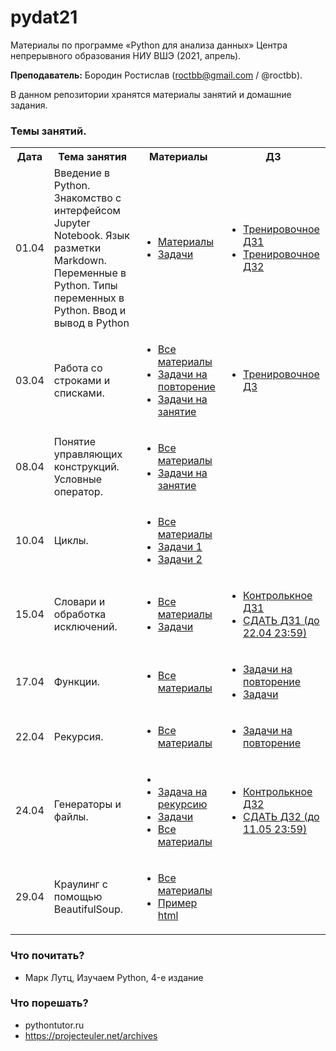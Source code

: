 # pydat21

Материалы по программе «Python для анализа данных» Центра непрерывного образования НИУ ВШЭ (2021, апрель).

**Преподаватель:** Бородин Ростислав (roctbb@gmail.com / @roctbb).

В данном репозитории хранятся материалы занятий и домашние задания.

### Темы занятий.

<table>
<tr>
  <th>Дата</th>
  <th>Тема занятия</th>
  <th>Материалы</th>
  <th>ДЗ</th>
</tr>
 <tr>
  <td>01.04</td>
  <td>Введение в Python. Знакомство с интерфейсом Jupyter Notebook. Язык разметки Markdown. Переменные в Python. Типы переменных в Python. Ввод и вывод в Python</td>
   <td>
     <ul><li> <a href="https://github.com/roctbb/pydat21/blob/master/lesson_1">Материалы</a></li>
    <li> <a href="https://github.com/roctbb/pydat21/blob/main/lesson_1/tasks.ipynb">Задачи</a></li></ul>

  <td><ul>
    <li><a href="https://github.com/roctbb/pydat21/blob/main/Homework/hw1.ipynb">Тренировочное ДЗ1</a></li>
    <li><a href="https://github.com/roctbb/pydat21/blob/main/Homework/hw2.ipynb">Тренировочное ДЗ2</a></li>
    </ul></td>
</tr>
<tr>
  <td>03.04</td>
  <td>Работа со строками и списками.</td>
   <td>
     <ul><li> <a href="https://github.com/roctbb/pydat21/blob/master/lesson_2">Все материалы</a></li>
    <li> <a href="https://github.com/roctbb/pydat21/blob/main/lesson_2/2020_DPO_0_Refresher.ipynb">Задачи на повторение</a></li>
       <li> <a href="https://github.com/roctbb/pydat21/blob/main/lesson_2/2020_DPO_2_0_Problems.ipynb">Задачи на занятие</a></li>
     </ul>

  <td><ul>
    <li><a href="https://github.com/roctbb/pydat21/blob/main/Homework/hw3.ipynb">Тренировочное ДЗ</a></li>
    </ul></td>
</tr>
<tr>
  <td>08.04</td>
  <td>Понятие управляющих конструкций. Условные оператор.</td>
   <td>
     <ul><li> <a href="https://github.com/roctbb/pydat21/blob/master/lesson_3">Все материалы</a></li>
       <li> <a href="https://github.com/roctbb/pydat21/blob/main/lesson_3/2020_DPO_2_0_Problems.ipynb">Задачи на занятие</a></li>
     </ul>

  <td></td>
</tr>
<tr>
  <td>10.04</td>
  <td>Циклы.</td>
   <td>
     <ul><li> <a href="https://github.com/roctbb/pydat21/blob/master/lesson_4">Все материалы</a></li>
       <li> <a href="https://github.com/roctbb/pydat21/blob/main/lesson_4/2020_DPO_3_0_Problems.ipynb">Задачи 1</a></li>
       <li> <a href="https://github.com/roctbb/pydat21/blob/main/lesson_4/2020_DPO_4_2_for_exercises.ipynb">Задачи 2</a></li>
     </ul>

  <td></td>
</tr>
<tr>
  <td>15.04</td>
  <td>Словари и обработка исключений.</td>
   <td>
     <ul><li> <a href="https://github.com/roctbb/pydat21/blob/master/lesson_5">Все материалы</a></li>
       <li> <a href="https://github.com/roctbb/pydat21/blob/main/lesson_5/hw4.ipynb">Задачи</a></li>
     </ul></td>

  <td>
<ul>
    <li><a href="https://github.com/roctbb/pydat21/blob/main/Homework/cw1.ipynb">Контролькное ДЗ1</a></li>
  <li><a href="https://www.dropbox.com/request/HtDDGvJvDC0QBy8pBrYp">СДАТЬ ДЗ1 (до 22.04 23:59)</a></li>
    </ul>
</td>
</tr>
<tr>
  <td>17.04</td>
  <td>Функции.</td>
   <td>
     <ul><li> <a href="https://github.com/roctbb/pydat21/blob/master/lesson_6">Все материалы</a></li>
     </ul></td>

  <td>
  <ul><li><a href="https://github.com/roctbb/pydat21/blob/main/lesson_6/tasks.md">Задачи на повторение</a></li>
    <li><a href="https://github.com/roctbb/pydat21/blob/main/lesson_6/py19-hw6.ipynb">Задачи</a></li>
  </ul>
  
</td>
</tr>
<tr>
  <td>22.04</td>
  <td>Рекурсия.</td>
   <td>
     <ul><li> <a href="https://github.com/roctbb/pydat21/blob/master/lesson_7">Все материалы</a></li>
     </ul></td>

  <td>
  <ul><li><a href="https://github.com/roctbb/pydat21/blob/main/lesson_7/refresher.md">Задачи на повторение</a></li>
  </ul>
  
</td>
</tr>
<tr>
  <td>24.04</td>
  <td>Генераторы и файлы.</td>
   <td>
     <ul>
       <li><li><a href="https://projecteuler.net/problem=15">Задача на рекурсию</a></li></li>
       <li><a href="https://github.com/roctbb/pydat21/blob/main/lesson_8/tasks.md">Задачи</a></li>
       <li> <a href="https://github.com/roctbb/pydat21/blob/master/lesson_8">Все материалы</a></li>
     </ul></td>

  <td>
  <ul>
     <li><a href="https://github.com/roctbb/pydat21/blob/main/Homework/cw2/">Контролькное ДЗ2</a></li>
  <li><a href="https://www.dropbox.com/request/G6wBoRWEeqYydZms7FFK">СДАТЬ ДЗ2 (до 11.05 23:59)</a></li>
  </ul>
  
</td>
</tr>
<tr>
   <td>29.04</td>
  <td>Краулинг с помощью BeautifulSoup.</td>
  <td><ul>
       <li> <a href="https://github.com/roctbb/pydat21/blob/master/lesson_8">Все материалы</a></li>
    <li><a href="https://github.com/roctbb/pydat21/blob/main/lesson_9/page.html">Пример html</a></li>
     </ul></td><td></td>
</tr>
</table>

### Что почитать?

- Марк Лутц, Изучаем Python, 4-е издание

### Что порешать?

- pythontutor.ru
- https://projecteuler.net/archives
